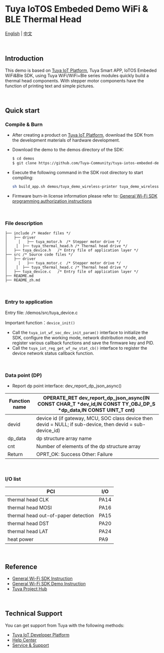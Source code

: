 # Tuya IoTOS Embeded Demo WiFi & BLE Thermal Head

[English](./README.md) | [中文](./README_zh.md) 

<br>

## Introduction 

This demo is based on [Tuya IoT Platform](https://iot.tuya.com/), Tuya Smart APP, IoTOS Embeded WiFi&Ble SDK, using Tuya WiFi/WiFi+Ble series modules quickly build a thermal head components. With stepper motor components have the function of printing text and simple pictures.  

<br>


## Quick start 

### Compile & Burn

- After creating a product on [Tuya IoT Platform](https://iot.tuya.com/), download the SDK from the development materials of hardware development.

- Download the demo to the demos directory of the SDK:

  ```bash
  $ cd demos
  $ git clone https://github.com/Tuya-Community/tuya-iotos-embeded-demo-wifi-ble-wireless-printer.git
  ```

- Execute the following command in the SDK root directory to start compiling:

  ```bash
  sh build_app.sh demos/tuya_demo_wireless-printer tuya_demo_wireless-printer 1.0.0
  ```

- Firmware burn-in license information please refer to: [General Wi-Fi SDK programming authorization instructions](https://developer.tuya.com/cn/docs/iot/tuya-common-wifi-sdk-burning-and-authorization?id=K9ip0gbawnkn7)  

<br>

### File description 

```
├── include	/* Header files */
│   ├── driver
│	  │   ├── tuya_motor.h	/* Stepper motor drive */
│	 │	├── tuya_thermal_head.h	/* Thermal head drive */
│   ├── tuya_device.h	/* Entry file of application layer */
├── src	/* Source code files */
│   ├── driver
│	  │   ├── tuya_motor.c	/* Stepper motor drive */
│	 │	├── tuya_thermal_head.c	/* Thermal head drive */
│   ├── tuya_device.c	/* Entry file of application layer */
├── README.md
├── README_zh.md
```

<br>

### Entry to application

Entry file: /demos/src/tuya_device.c

Important function：`device_init()`

- Call the `tuya_iot_wf_soc_dev_init_param()` interface to initialize the SDK, configure the working mode, network distribution mode, and register various callback functions and save the firmware key and PID.
- Call the `tuya_iot_reg_get_wf_nw_stat_cb()` interface to register the device network status callback function.

<br>

### Data point (DP)

- Report dp point interface: dev_report_dp_json_async()

| Function name | OPERATE_RET dev_report_dp_json_async(IN CONST CHAR_T *dev_id,IN CONST TY_OBJ_DP_S *dp_data,IN CONST UINT_T cnt) |
| ------------- | ------------------------------------------------------------ |
| devid         | device id (if gateway, MCU, SOC class device then devid = NULL; if sub-device, then devid = sub-device_id) |
| dp_data       | dp structure array name                                      |
| cnt           | Number of elements of the dp structure array                 |
| Return        | OPRT_OK: Success Other: Failure                              |

<br>

### I/O list

| PCI                                 | I/O  |
| ----------------------------------- | ---- |
| thermal head CLK                    | PA14 |
| thermal head MOSI                   | PA16 |
| thermal head out-of-paper detection | PA15 |
| thermal head DST                    | PA20 |
| thermal head LAT                    | PA24 |
| heat power                          | PA9  |

<br>

## Reference

- [General Wi-Fi SDK Instruction](https://developer.tuya.com/en/docs/iot/tuya-common-wifi-sdk?id=K9glcmvw4u9ml) 
- [General Wi-Fi SDK Demo Instruction](https://developer.tuya.com/en/docs/iot/tuya-wifi-sdk-demo-instructions?id=K9oce5ayw5xem) 
- [Tuya Project Hub](https://developer.tuya.com/demo)

<br>

## Technical Support

You can get support from Tuya with the following methods:

- [Tuya IoT Developer Platform](https://developer.tuya.com/en/)
- [Help Center](https://support.tuya.com/en/help)
- [Service & Support](https://service.console.tuya.com)

<br>

